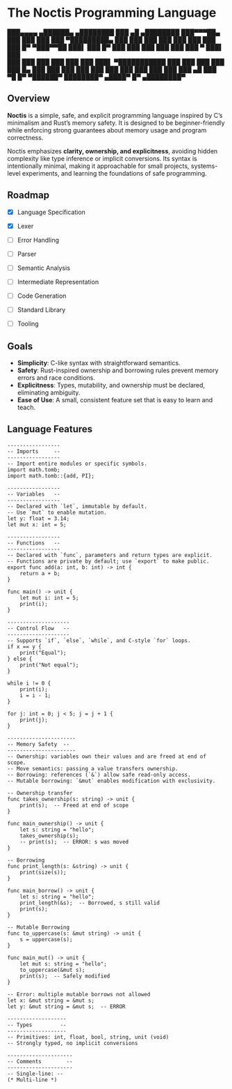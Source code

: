 # The Noctis Programming Language
███▄▄▄▄    ▄██████▄   ▄████████     ███      ▄█     ▄████████
███▀▀▀██▄ ███    ███ ███    ███ ▀█████████▄ ███    ███    ███
███   ███ ███    ███ ███    █▀     ▀███▀▀██ ███▌   ███    █▀
███   ███ ███    ███ ███            ███   ▀ ███▌   ███        
███   ███ ███    ███ ███            ███     ███▌ ▀███████████
███   ███ ███    ███ ███    █▄      ███     ███           ███
███   ███ ███    ███ ███    ███     ███     ███     ▄█    ███
 ▀█   █▀   ▀██████▀  ████████▀     ▄████▀   █▀    ▄████████▀
## Overview
**Noctis** is a simple, safe, and explicit programming language inspired by C’s minimalism and Rust’s memory safety. It is designed to be beginner-friendly while enforcing strong guarantees about memory usage and program correctness.  

Noctis emphasizes **clarity, ownership, and explicitness**, avoiding hidden complexity like type inference or implicit conversions. Its syntax is intentionally minimal, making it approachable for small projects, systems-level experiments, and learning the foundations of safe programming.

## Roadmap
- [X] Language Specification
- [X] Lexer
- [ ] Error Handling
- [ ] Parser
- [ ] Semantic Analysis
- [ ] Intermediate Representation
- [ ] Code Generation
- [ ] Standard Library
- [ ] Tooling


## Goals
- **Simplicity**: C-like syntax with straightforward semantics.
- **Safety**: Rust-inspired ownership and borrowing rules prevent memory errors and race conditions.
- **Explicitness**: Types, mutability, and ownership must be declared, eliminating ambiguity.
- **Ease of Use**: A small, consistent feature set that is easy to learn and teach.



## Language Features
```fng
-----------------
-- Imports     --
-----------------
-- Import entire modules or specific symbols.
import math.tomb;
import math.tomb::{add, PI};

-----------------
-- Variables   --
-----------------
-- Declared with `let`, immutable by default.
-- Use `mut` to enable mutation.
let y: float = 3.14;
let mut x: int = 5;

-----------------
-- Functions   --
-----------------
-- Declared with `func`, parameters and return types are explicit.
-- Functions are private by default; use `export` to make public.
export func add(a: int, b: int) -> int {
    return a + b;
}

func main() -> unit {
    let mut i: int = 5;
    print(i);
}

--------------------
-- Control Flow   --
--------------------
-- Supports `if`, `else`, `while`, and C-style `for` loops.
if x == y {
    print("Equal");
} else {
    print("Not equal");
}

while i != 0 {
    print(i);
    i = i - 1;
}

for j: int = 0; j < 5; j = j + 1 {
    print(j);
}

----------------------
-- Memory Safety  --
----------------------
-- Ownership: variables own their values and are freed at end of scope.
-- Move semantics: passing a value transfers ownership.
-- Borrowing: references (`&`) allow safe read-only access.
-- Mutable borrowing: `&mut` enables modification with exclusivity.

-- Ownership transfer
func takes_ownership(s: string) -> unit {
    print(s);  -- Freed at end of scope
}

func main_ownership() -> unit {
    let s: string = "hello";
    takes_ownership(s);
    -- print(s);  -- ERROR: s was moved
}

-- Borrowing
func print_length(s: &string) -> unit {
    print(size(s));
}

func main_borrow() -> unit {
    let s: string = "hello";
    print_length(&s);  -- Borrowed, s still valid
    print(s);
}

-- Mutable Borrowing
func to_uppercase(s: &mut string) -> unit {
    s = uppercase(s);
}

func main_mut() -> unit {
    let mut s: string = "hello";
    to_uppercase(&mut s);
    print(s);  -- Safely modified
}

-- Error: multiple mutable borrows not allowed
let x: &mut string = &mut s;
let y: &mut string = &mut s;  -- ERROR

-------------------
-- Types         --
-------------------
-- Primitives: int, float, bool, string, unit (void)
-- Strongly typed, no implicit conversions

---------------------
-- Comments        --
---------------------
-- Single-line: --
(* Multi-line *)
